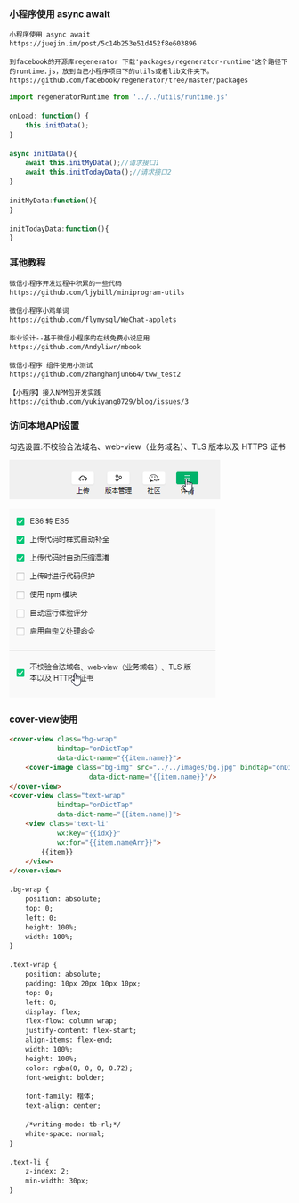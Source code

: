 ### 小程序使用 async await

    小程序使用 async await
    https://juejin.im/post/5c14b253e51d452f8e603896

    到facebook的开源库regenerator 下载'packages/regenerator-runtime'这个路径下的runtime.js，放到自己小程序项目下的utils或者lib文件夹下。
    https://github.com/facebook/regenerator/tree/master/packages

```js
import regeneratorRuntime from '../../utils/runtime.js'

onLoad: function() {
    this.initData();
}

async initData(){
    await this.initMyData();//请求接口1
    await this.initTodayData();//请求接口2
}

initMyData:function(){
}

initTodayData:function(){
}
```

### 其他教程
    微信小程序开发过程中积累的一些代码
    https://github.com/ljybill/miniprogram-utils

    微信小程序小鸡单词
    https://github.com/flymysql/WeChat-applets

    毕业设计--基于微信小程序的在线免费小说应用
    https://github.com/Andyliwr/mbook

    微信小程序 组件使用小测试
    https://github.com/zhanghanjun664/tww_test2

    【小程序】接入NPM包开发实践
    https://github.com/yukiyang0729/blog/issues/3

### 访问本地API设置
勾选设置:不校验合法域名、web-view（业务域名）、TLS 版本以及 HTTPS 证书

![](../images/2019-02-02-11-08-44.png)

![](../images/2019-02-02-11-09-04.png)



### cover-view使用

```html
<cover-view class="bg-wrap"
            bindtap="onDictTap"
            data-dict-name="{{item.name}}">
    <cover-image class="bg-img" src="../../images/bg.jpg" bindtap="onDictTap"
                    data-dict-name="{{item.name}}"/>
</cover-view>
<cover-view class="text-wrap"
            bindtap="onDictTap"
            data-dict-name="{{item.name}}">
    <view class='text-li'
            wx:key="{{idx}}"
            wx:for="{{item.nameArr}}">
        {{item}}
    </view>
</cover-view>
        
.bg-wrap {
    position: absolute;
    top: 0;
    left: 0;
    height: 100%;
    width: 100%;
}

.text-wrap {
    position: absolute;
    padding: 10px 20px 10px 10px;
    top: 0;
    left: 0;
    display: flex;
    flex-flow: column wrap;
    justify-content: flex-start;
    align-items: flex-end;
    width: 100%;
    height: 100%;
    color: rgba(0, 0, 0, 0.72);
    font-weight: bolder;

    font-family: 楷体;
    text-align: center;

    /*writing-mode: tb-rl;*/
    white-space: normal;
}

.text-li {
    z-index: 2;
    min-width: 30px;
}



```